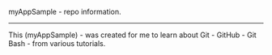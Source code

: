 myAppSample - repo information.

---------------------------------------------------------------------

This (myAppSample) - was created for me to learn about Git - GitHub - 
Git Bash - from various tutorials.


